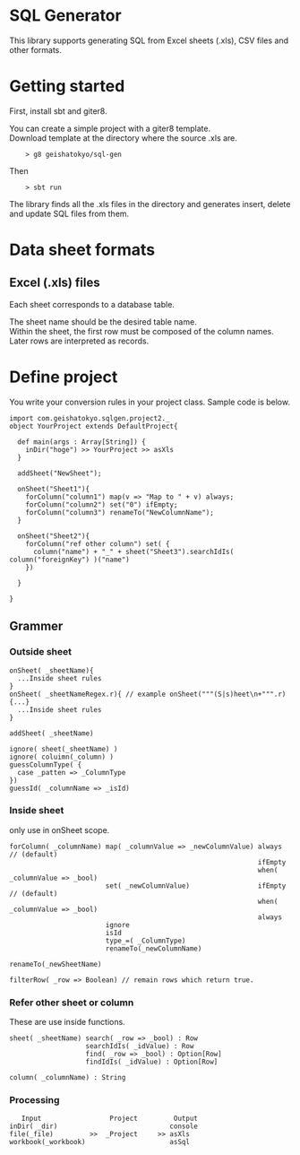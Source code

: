 # SQL Generator

This library supports generating SQL from Excel sheets (.xls), CSV files and other formats.

# Getting started

First, install sbt and giter8.

You can create a simple project with a giter8 template.<br />
Download template at the directory where the source .xls are.

		> g8 geishatokyo/sql-gen

Then

		> sbt run

The library finds all the .xls files in the directory and generates insert, delete and update SQL files from them.

# Data sheet formats

## Excel (.xls) files

Each sheet corresponds to a database table.

The sheet name should be the desired table name.<br />
Within the sheet, the first row must be composed of the column names.<br />
Later rows are interpreted as records.

# Define project

You write your conversion rules in your project class.
Sample code is below.

    import com.geishatokyo.sqlgen.project2._
    object YourProject extends DefaultProject{

      def main(args : Array[String]) {
        inDir("hoge") >> YourProject >> asXls
      }

      addSheet("NewSheet");

      onSheet("Sheet1"){
        forColumn("column1") map(v => "Map to " + v) always;
        forColumn("column2") set("0") ifEmpty;
        forColumn("column3") renameTo("NewColumnName");
      }

      onSheet("Sheet2"){
        forColumn("ref other column") set( {
          column("name") + "_" + sheet("Sheet3").searchIdIs( column("foreignKey") )("name")
        })

      }

    }



## Grammer


### Outside sheet

    onSheet( _sheetName){
      ...Inside sheet rules
    }
    onSheet( _sheetNameRegex.r){ // example onSheet("""(S|s)heet\n+""".r){...}
      ...Inside sheet rules
    }

    addSheet( _sheetName)

    ignore( sheet(_sheetName) )
    ignore( coluimn(_column) )
    guessColumnType( {
      case _patten => _ColumnType
    })
    guessId( _columnName => _isId)



### Inside sheet

only use in onSheet scope.

    forColumn( _columnName) map( _columnValue => _newColumnValue) always // (default)
                                                                  ifEmpty
                                                                  when( _columnValue => _bool)
                            set( _newColumnValue)                 ifEmpty // (default)
                                                                  when( _columnValue => _bool)
                                                                  always
                            ignore
                            isId
                            type_=( _ColumnType)
                            renameTo(_newColumnName)

    renameTo(_newSheetName)

    filterRow( _row => Boolean) // remain rows which return true.


### Refer other sheet or column

These are use inside functions.

    sheet( _sheetName) search( _row => _bool) : Row
                       searchIdIs( _idValue) : Row
                       find( _row => _bool) : Option[Row]
                       findIdIs( _idValue) : Option[Row]

    column( _columnName) : String




### Processing

       Input                 Project         Output
    inDir( _dir)                            console
    file(_file)         >>  _Project     >> asXls
    workbook(_workbook)                     asSql


